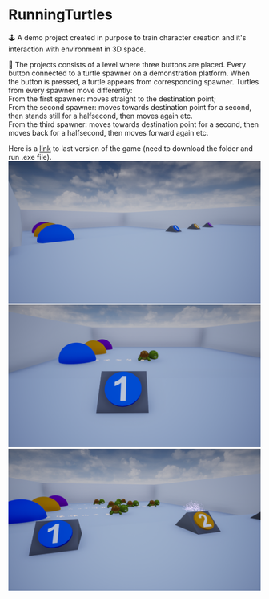 # RunningTurtles

🕹️ A demo project created in purpose to train character creation and it's interaction with environment in 3D space.  

:turtle: The projects consists of a level where three buttons are placed. Every button connected to a turtle spawner on a demonstration platform. When the button is pressed, a turtle appears from corresponding spawner. Turtles from every spawner move differently:  
From the first spawner: moves straight to the destination point;  
From the second spawner: moves towards destination point for a second, then stands still for a halfsecond, then moves again etc.  
From the third spawner: moves towards destination point for a second, then moves back for a halfsecond, then moves forward again etc.  
  
Here is a [link](https://drive.google.com/drive/folders/1ljHtDI2k8kMiC--J0k_ZAShPDJzvWB1P?usp=sharing) to last version of the game (need to download the folder and run .exe file).   
![](ImagesForReadme/Screenshot1.png)  
![](ImagesForReadme/Screenshot2.png)  
![](ImagesForReadme/Screenshot3.png)  
